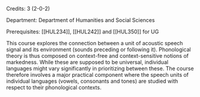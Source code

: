 Credits: 3 (2-0-2)

Department: Department of Humanities and Social Sciences

Prerequisites: [[HUL234]], [[HUL242]] and [[HUL350]] for UG

This course explores the connection between a unit of acoustic speech signal and its environment (sounds preceding or following it). Phonological theory is thus composed on context-free and context-sensitive notions of markedness. While these are supposed to be universal, individual languages might vary significantly in prioritizing between these. The course therefore involves a major practical component where the speech units of individual languages (vowels, consonants and tones) are studied with respect to their phonological contexts.